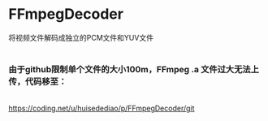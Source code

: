 # FFmpegDecoder
将视频文件解码成独立的PCM文件和YUV文件
<br/><br/>
### 由于github限制单个文件的大小100m，FFmpeg .a 文件过大无法上传，代码移至：
<br/>https://coding.net/u/huisedediao/p/FFmpegDecoder/git
